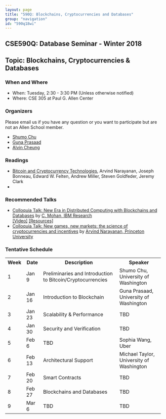 ```yaml
---
layout: page
title: "590Q: Blockchains, Cryptocurrencies and Databases"
group: "navigation"
id: "590q18wi"
---
```

<style>
.container { font-family: Inconsolata; }
</style>

## CSE590Q: Database Seminar - Winter 2018
## Topic: Blockchains, Cryptocurrencies & Databases

### When and Where
* When: Tuesday, 2:30 - 3:30 PM (Unless otherwise notified)
* Where: CSE 305 at Paul G. Allen Center 

### Organizers
Please email us if you have any question or you want to participate but are not an Allen School member. 
* [Shumo Chu](mailto:chushumo@cs.washington.edu)
* [Guna Prasaad](mailto:guna@cs.washington.edu)
* [Alvin Cheung](mailto:akcheung@cs.washington.edu)

### Readings
* [Bitcoin and Cryptocurrency Technologies](http://bitcoinbook.cs.princeton.edu/), Arvind Narayanan, Joseph Bonneau, Edward W. Felten, Andrew Miller, Steven Goldfeder, Jeremy Clark 
* 

### Recommended Talks
* [Colloquia Talk: New Era in Distributed Computing with Blockchains and Databases](https://www.cs.washington.edu/events/colloquia/search/details?id=2991) by <a href='http://researcher.watson.ibm.com/researcher/view.php?person=us-cmohan'>C. Mohan, IBM Research</a> 
<br> <span>[[Video]](https://www.youtube.com/watch?v=Xq_25us15J8)</span> <span>[[Resources]](https://www.facebook.com/notes/mohan-c-mohan/permissioned-blockchains-and-databases/10155027556287295)</span> 
* [Colloquia Talk: New games, new markets: the science of cryptocurrencies and incentives](https://www.cs.washington.edu/events/colloquia/details?id=2993) by <a href='http://randomwalker.info/'>Arvind Narayanan, Princeton University</a> 
  
### Tentative Schedule
<table>
  <tr>
    <th>Week</th>
    <th>Date</th>
    <th>Description</th>
    <th>Speaker</th>
  </tr>
  <tr>
    <td>1</td>  
    <td>Jan 9</td>
    <td>Preliminaries and Introduction to Bitcoin/Cryptocurrencies</td>
    <td>Shumo Chu, University of Washington</td>
  </tr>
  <tr>
    <td>2</td>
    <td>Jan 16</td> 
    <td>Introduction to Blockchain</td>
    <td>Guna Prasaad, University of Washington</td>
  </tr>
  <tr>
    <td>3</td>
    <td>Jan 23</td>
    <td>Scalability & Performance </td>
    <td>TBD</td>
  </tr>
  <tr>
    <td>4</td>
    <td>Jan 30</td>
    <td>Security and Verification</td>
    <td>TBD</td>
  </tr>
  <tr>
    <td>5</td>
    <td>Feb 6</td>
    <td>TBD</td>
    <td>Sophia Wang, Uber</td>  
  </tr>
  <tr>
    <td>6</td>
    <td>Feb 13</td>
    <td>Architectural Support</td>
    <td>Michael Taylor, University of Washington</td>
  </tr>
  <tr>
    <td>7</td>
    <td>Feb 20</td>
    <td>Smart Contracts</td>
    <td>TBD</td>
  </tr> 
  <tr>
    <td>8</td>
    <td>Feb 27</td>
    <td>Blockchains and Databases</td>
    <td>TBD</td>
  </tr>
  <tr>
    <td>9</td>
    <td>Mar 6</td>
    <td>TBD</td>
    <td>TBD</td>
  </tr> 
</table>
